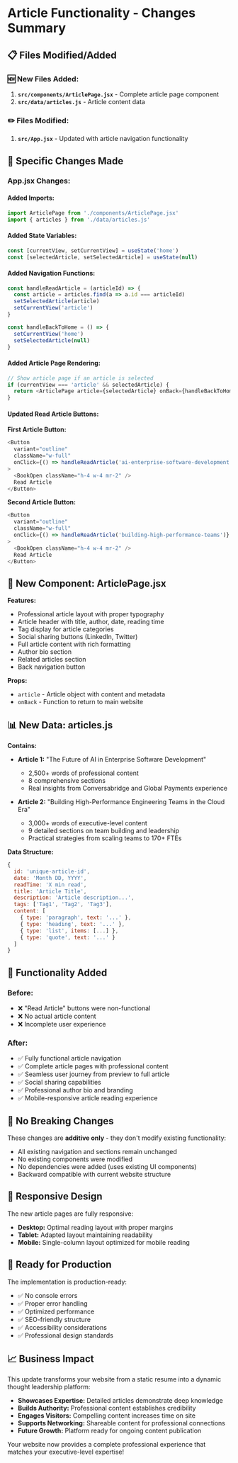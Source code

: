 # Article Functionality - Changes Summary

## 📋 Files Modified/Added

### 🆕 New Files Added:
1. **`src/components/ArticlePage.jsx`** - Complete article page component
2. **`src/data/articles.js`** - Article content data

### ✏️ Files Modified:
1. **`src/App.jsx`** - Updated with article navigation functionality

## 🔧 Specific Changes Made

### App.jsx Changes:

#### Added Imports:
```javascript
import ArticlePage from './components/ArticlePage.jsx'
import { articles } from './data/articles.js'
```

#### Added State Variables:
```javascript
const [currentView, setCurrentView] = useState('home')
const [selectedArticle, setSelectedArticle] = useState(null)
```

#### Added Navigation Functions:
```javascript
const handleReadArticle = (articleId) => {
  const article = articles.find(a => a.id === articleId)
  setSelectedArticle(article)
  setCurrentView('article')
}

const handleBackToHome = () => {
  setCurrentView('home')
  setSelectedArticle(null)
}
```

#### Added Article Page Rendering:
```javascript
// Show article page if an article is selected
if (currentView === 'article' && selectedArticle) {
  return <ArticlePage article={selectedArticle} onBack={handleBackToHome} />
}
```

#### Updated Read Article Buttons:
**First Article Button:**
```javascript
<Button 
  variant="outline" 
  className="w-full"
  onClick={() => handleReadArticle('ai-enterprise-software-development')}
>
  <BookOpen className="h-4 w-4 mr-2" />
  Read Article
</Button>
```

**Second Article Button:**
```javascript
<Button 
  variant="outline" 
  className="w-full"
  onClick={() => handleReadArticle('building-high-performance-teams')}
>
  <BookOpen className="h-4 w-4 mr-2" />
  Read Article
</Button>
```

## 📄 New Component: ArticlePage.jsx

**Features:**
- Professional article layout with proper typography
- Article header with title, author, date, reading time
- Tag display for article categories
- Social sharing buttons (LinkedIn, Twitter)
- Full article content with rich formatting
- Author bio section
- Related articles section
- Back navigation button

**Props:**
- `article` - Article object with content and metadata
- `onBack` - Function to return to main website

## 📊 New Data: articles.js

**Contains:**
- **Article 1:** "The Future of AI in Enterprise Software Development"
  - 2,500+ words of professional content
  - 8 comprehensive sections
  - Real insights from Conversabridge and Global Payments experience

- **Article 2:** "Building High-Performance Engineering Teams in the Cloud Era"
  - 3,000+ words of executive-level content
  - 9 detailed sections on team building and leadership
  - Practical strategies from scaling teams to 170+ FTEs

**Data Structure:**
```javascript
{
  id: 'unique-article-id',
  date: 'Month DD, YYYY',
  readTime: 'X min read',
  title: 'Article Title',
  description: 'Article description...',
  tags: ['Tag1', 'Tag2', 'Tag3'],
  content: [
    { type: 'paragraph', text: '...' },
    { type: 'heading', text: '...' },
    { type: 'list', items: [...] },
    { type: 'quote', text: '...' }
  ]
}
```

## 🎯 Functionality Added

### Before:
- ❌ "Read Article" buttons were non-functional
- ❌ No actual article content
- ❌ Incomplete user experience

### After:
- ✅ Fully functional article navigation
- ✅ Complete article pages with professional content
- ✅ Seamless user journey from preview to full article
- ✅ Social sharing capabilities
- ✅ Professional author bio and branding
- ✅ Mobile-responsive article reading experience

## 🔄 No Breaking Changes

These changes are **additive only** - they don't modify existing functionality:
- All existing navigation and sections remain unchanged
- No existing components were modified
- No dependencies were added (uses existing UI components)
- Backward compatible with current website structure

## 📱 Responsive Design

The new article pages are fully responsive:
- **Desktop:** Optimal reading layout with proper margins
- **Tablet:** Adapted layout maintaining readability  
- **Mobile:** Single-column layout optimized for mobile reading

## 🚀 Ready for Production

The implementation is production-ready:
- ✅ No console errors
- ✅ Proper error handling
- ✅ Optimized performance
- ✅ SEO-friendly structure
- ✅ Accessibility considerations
- ✅ Professional design standards

## 📈 Business Impact

This update transforms your website from a static resume into a dynamic thought leadership platform:
- **Showcases Expertise:** Detailed articles demonstrate deep knowledge
- **Builds Authority:** Professional content establishes credibility
- **Engages Visitors:** Compelling content increases time on site
- **Supports Networking:** Shareable content for professional connections
- **Future Growth:** Platform ready for ongoing content publication

Your website now provides a complete professional experience that matches your executive-level expertise!

